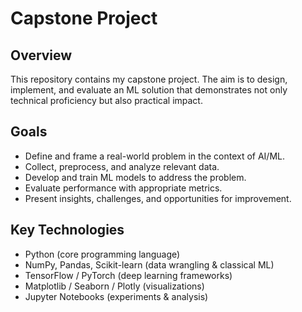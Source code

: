 # Capstone Project

## Overview  
This repository contains my capstone project. The aim is to design, implement, and evaluate an ML solution that demonstrates not only technical proficiency but also practical impact.

## Goals  
- Define and frame a real-world problem in the context of AI/ML.  
- Collect, preprocess, and analyze relevant data.  
- Develop and train ML models to address the problem.  
- Evaluate performance with appropriate metrics.  
- Present insights, challenges, and opportunities for improvement.  

## Key Technologies  
- Python (core programming language)  
- NumPy, Pandas, Scikit-learn (data wrangling & classical ML)  
- TensorFlow / PyTorch (deep learning frameworks)  
- Matplotlib / Seaborn / Plotly (visualizations)  
- Jupyter Notebooks (experiments & analysis)  

